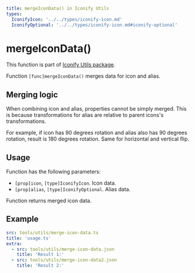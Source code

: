 ```yaml
title: mergeIconData() in Iconify Utils
types:
  IconifyIcon: '../../types/iconify-icon.md'
  IconifyOptional: '../../types/iconify-icon.md#iconify-optional'
```

# mergeIconData()

This function is part of [Iconify Utils package](./index.md).

Function `[func]mergeIconData()` merges data for icon and alias.

## Merging logic

When combining icon and alias, properties cannot be simply merged. This is because transformations for alias are relative to parent icons's transformations.

For example, if icon has 90 degrees rotation and alias also has 90 degrees rotation, result is 180 degrees rotation. Same for horizontal and vertical flip.

## Usage

Function has the following parameters:

- `[prop]icon`, `[type]IconifyIcon`. Icon data.
- `[prop]alias`, `[type]IconifyOptional`. Alias data.

Function returns merged icon data.

## Example

```yaml
src: tools/utils/merge-icon-data.ts
title: 'usage.ts'
extra:
  - src: tools/utils/merge-icon-data.json
    title: 'Result 1:'
  - src: tools/utils/merge-icon-data2.json
    title: 'Result 2:'
```
